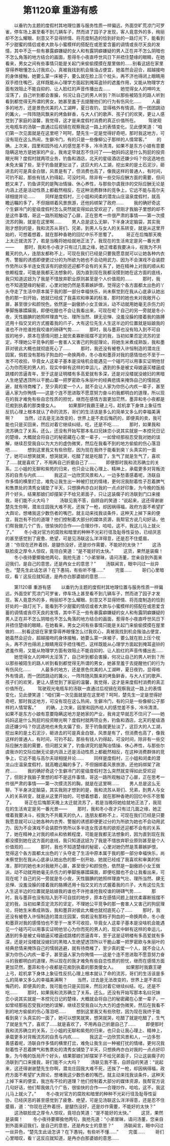 # 　　第1120章 重游有感
　　以垂钓为主题的度假村其地理位置与服务性质一样偏远，外面空旷荒凉门可罗雀，停车场上甚至看不到几辆车子，然而进了园子才发现，客人竟意外的多，绚丽却不怎么耀眼、刻意又不显得矫情、将亮度制造的恰到好处的一路灯光下，能看到不少甜蜜的情侣或者大款与小蜜模样的搭配在或恩爱含蓄的调情或丧尽天良的发情，其中不乏一些有暴露癖嫌疑的女人和有露阴癖嫌疑的男人正在并不怎么阴暗也不怎么角落的地方结合的画面，惹得冬小夜直呼世风日下并捂住楚缘的眼睛，在她看来，男女之间有些事情只能是关起门来偷偷摸摸在屋里做的……别看这妞在家里穿得养眼懂怎么讨我欢心，真被我找到机会揩油占便宜，她虽然会迎合，超越接吻的身体接触，她要么蒙一床被子，要么就在脸上压个枕头，再不济也得闭上眼睛用双手捂住嘴巴，这样既能从心理学方面起到掩耳盗铃的遮羞作用，又能从物理学方面有效阻止不能自抑的、让人脸红的声音传播出去……
　　她觉得女人的呻吟太淫荡了，自己听到都会害臊，何况让自己的男人听到？所以那些被陌生的路人听到看到都觉得无所谓的男女，她甚至羞于去提醒他们的行为有伤风化……
　　人最多的地方，还是景色优美的人工湖畔，夏日夜钓，显得格外有情调，而一团团跳动的篝火，一阵阵随风飘来的烤鱼鲜香，与大人们的歌声、孩子们的欢笑，更让人感觉到了家庭的温馨，我觉得，这才是来度假村消费的真正价值所在。
　　驾驶观光电瓶车的汤联一直通过后视镜在观察我这一路上的表情变化，见此便笑道：“咱们第一次见面就是在这里吧？呵呵，楚先生一定是觉得好奇吧，那时我这地方，可没有现在这么热闹，生僻冷门，有的只是一些像柳公子那样的人情常客。”
　　的确，上次来，园里和园外给人的感觉差不多，冷冷清清，如果不是东方小娘有意要隐瞒这地方是她家的产业，我肯定早就忍不住问了——她妈妈这是什么狗屁的投资眼光啊？度假村就两项业务，钓鱼和酒店，北天的星级酒店还嫌少吗？你这选地也未免太偏了些，至于钓鱼就更扯淡了，这巨大的人工湖，挖出来的是土石泥沙，砸进去的可是真金白银，风景是有了，但消费也高了，像我这样的普通人，有时间，可钓不起，那些有钱人钓得起，可没时间，除非有一些交际应酬方面的需要，但问题又来了，钓鱼讲究的是陶冶情操、休心养性，与那些尔虞我诈的交际应酬无论是内涵上还是活动性质上都截然相反，在这种消费群体的竞争上，它远不能与高尔夫球相提并论……
　　同样是度假村，三小姐和闵柔的潜龙山庄温泉度假村，就高瞻远瞩的多了，不但捆绑着风景旅游，还他妈绑架了政府……
　　我的确好奇这个生僻冷门的星级度假村怎么突然就变得如此受欢迎了，但刚才我脑子里想的却不是这件事情，哥这一路所观触动了心扉，正在思考一件很严肃的事情——第一次摸流苏的胸，就是在这里啊……
　　男人总是这么无聊，下半身决定脑袋，其实我刚才想到的是，我和流苏从哥们、兄弟，到男人与女人的关系转变，就是从这里开始的，可想着想着，就在那种香艳的回忆中乐不思蜀了。
　　哥正在后悔那天晚上太迁就流苏了，若是当晚将她给就地正法了，我现在的生活肯定是另一番光景——
　　那时，我和冬小夜才只有过几面之缘，她正缠着我要决斗，视我为不共戴天的仇人，连朋友都称不上，可现在我们已经是只要我愿意就可以让她各种内衣秀、警服的诱惑即便更过分的为所欲为她也不会动用武力、因为不会演戏不会装腔作势所以多半连女孩该有的欲拒还迎都不会有的关系了，她在精神上对我的顺从和依赖程度，可能是我都无法想象的，因为直到现在我都没摸到她在这方面的底线，我只知道这妞为了我是不惜放弃职业原则甚至是个人价值观的……
　　那时，我也不知道楚缘的秘密，心里对她仍然是羡慕嫉妒恨，觉得这个各方面都太出色的丫头夺走了生活中原本属于我的那一部分幸福快乐，尚未察觉到在我从心底承认她出色的那一刻开始，她就已经成了我喜欢和审美的标准，那时的她也未对我敞开心扉，甚至很少和颜悦色，依然是一副傲娇小女王做派，动不动就用她毫无杀伤力的拳脚施暴蹂躏我，即便吃醋也不会让我看出来，可现在呢？自己的另一旁就是冬小夜，天性腼腆的她照样理直气壮、理所当然、肆无忌惮、没羞没臊的搂着我的胳膊还用十指交叉的方式握着我的爪子，大有这位先生人生这半边的位置就是姑娘我的谁也不许抢谁抢我咬谁的磅礴气势……
　　那时，我与墨菲也没有陷入到不可自拔的地步，原本在感情问题上就优柔寡断摇摆不定的我，当初如果否定流苏的坚定，不理她公平竞争的那一套害人又害己的狗屁理论，将她生米煮成熟饭，我和墨菲对彼此大概也就彻底死心了……
　　那时，我还没有被卷入许恒制造的潜龙庄园案，倘若没有那档子狗血的一命换两命，冬小夜和墨菲对我的感情怕也不至于一发不可收拾，毕竟女人这辈子基本是没啥机会能遇见一个碰巧可以用事实证明他甘心为你而死的男人的，现实中鲜有这样的幸运儿，遇到的多是被丈母娘逼买楼逼成跳楼的苦逼青年，至于这是证明楼有多高爱就有多深，还是对没楼就没媳妇的黑暗人生绝望透顶所以干脆山寨一把罗密欧与朱丽叶的经典悲情来掩饰自己的懦弱逃避，就有待商榷了，至少真的爱一个人，就不会让人家为你伤心内疚一辈子，甚至逼人家为你殉情——这是个连不思进取不愿意努力奋斗的我都明白的道理，所以现在的我才难免有些自恋性质的担忧，继而在感情方面更加茫然，墨菲和冬小夜都是花痴到执着的那类傻女人。
　　如果那时我霸王硬上弓，趁机拿下身体上象征性反抗心理上根本就认了命的流苏，哥们的生活该是多么的简单又多么的幸福美满啊？
　　当然，过去是无法改变的，世界上是不卖后悔药的，即便真的卖，我可能也只是买回来，然后对着它继续纠结，吃，还是不吃……
　　那时，如果我和流苏确立了关系，还么，还没有开始写那本名曰兄妹恋小说其实就是一本控兄日记的楚缘，大概就会将自己的秘密藏在心里一辈子，一如曾经那般忍受我对她的误解，继续忍受我自以为大方的虚伪微笑，然后在我看不到的地方偷偷的伤心落泪吧……
　　想到这里我又有些欣慰，因为现在我终于能看到臭丫头真实的一面了，她可以想笑就笑，想哭就哭，吃醋了就是吃醋了，生气了就是生气了，喜欢了……就是喜欢了，不用再自己折磨自己了……
　　即便那时我和流苏确立的关系，三小姐的无聊和紫苑的归来，也只会让我心理上、精神上，承载更多对背叛流苏的自责与内疚……
　　我这正一边欣赏风景和人，一边多愁善感着呢，汤联自作多情的横里打岔，难免让我生出一种被打扰的情绪，更何况我耐着性子忍着脾气和售票处的清秀女铺垫了半天，只想换冉亦白对我的一点点好印象，为今晚的饭局开个好头，结果那娘们却摆架子不给兄弟面子，只让这装瘸子的汤联到门口来接我，哥们能不火大吗？
　　汤联见我不答，自顾自的笑道：“说起来，这还得谢谢楚先生你啊，潜龙庄园我大难不死，还挨了一枪，却因祸得福，政府方面不希望扩大舆论，想堵我这少数伤者的嘴巴，就主动来找我谈条件，这种天上掉下来的便宜，我岂有不捡的道理？他们控制着大部分的媒体资源，我帮官方说几句好话，他们帮我做几个广告，很愉快的合作——合理炒作，哈哈，这不，我这儿马上就火了。”
　　冬小夜对官方的腐败和暗里的种种不光彩行径及耻辱性妥协，已经厌恶的甚至感觉到了疲惫、绝望，可是见汤联这么洋洋得意，还是忍不住蹙眉，道：“你现在还杵着拐，是腿伤没好，还是炒作需要，不能好的太快？”
　　这汤联脸皮之厚令人惊叹，竟坦白笑道：“是不能好的太快。”
　　这货，果然是装瘸！
　　冬小夜待要揶揄他两句，我抢先道：“小弟冒昧，请问汤董，您亲自到外面来迎我们，是自己的意思，还是冉女士的意思？”
　　汤联闻言，眼中闪过一丝异色，“楚先生此话怎讲？在下愚钝，有些听不懂……”
　　完蛋……
　　哥们心里暗叹，看丫这反应就知道，是冉亦白那婆娘的意思……

　　第1120章 重游有感
　　以垂钓为主题的度假村其地理位置与服务性质一样偏远，外面空旷荒凉门可罗雀，停车场上甚至看不到几辆车子，然而进了园子才发现，客人竟意外的多，绚丽却不怎么耀眼、刻意又不显得矫情、将亮度制造的恰到好处的一路灯光下，能看到不少甜蜜的情侣或者大款与小蜜模样的搭配在或恩爱含蓄的调情或丧尽天良的发情，其中不乏一些有暴露癖嫌疑的女人和有露阴癖嫌疑的男人正在并不怎么阴暗也不怎么角落的地方结合的画面，惹得冬小夜直呼世风日下并捂住楚缘的眼睛，在她看来，男女之间有些事情只能是关起门来偷偷摸摸在屋里做的……别看这妞在家里穿得养眼懂怎么讨我欢心，真被我找到机会揩油占便宜，她虽然会迎合，超越接吻的身体接触，她要么蒙一床被子，要么就在脸上压个枕头，再不济也得闭上眼睛用双手捂住嘴巴，这样既能从心理学方面起到掩耳盗铃的遮羞作用，又能从物理学方面有效阻止不能自抑的、让人脸红的声音传播出去……
　　她觉得女人的呻吟太淫荡了，自己听到都会害臊，何况让自己的男人听到？所以那些被陌生的路人听到看到都觉得无所谓的男女，她甚至羞于去提醒他们的行为有伤风化……
　　人最多的地方，还是景色优美的人工湖畔，夏日夜钓，显得格外有情调，而一团团跳动的篝火，一阵阵随风飘来的烤鱼鲜香，与大人们的歌声、孩子们的欢笑，更让人感觉到了家庭的温馨，我觉得，这才是来度假村消费的真正价值所在。
　　驾驶观光电瓶车的汤联一直通过后视镜在观察我这一路上的表情变化，见此便笑道：“咱们第一次见面就是在这里吧？呵呵，楚先生一定是觉得好奇吧，那时我这地方，可没有现在这么热闹，生僻冷门，有的只是一些像柳公子那样的人情常客。”
　　的确，上次来，园里和园外给人的感觉差不多，冷冷清清，如果不是东方小娘有意要隐瞒这地方是她家的产业，我肯定早就忍不住问了——她妈妈这是什么狗屁的投资眼光啊？度假村就两项业务，钓鱼和酒店，北天的星级酒店还嫌少吗？你这选地也未免太偏了些，至于钓鱼就更扯淡了，这巨大的人工湖，挖出来的是土石泥沙，砸进去的可是真金白银，风景是有了，但消费也高了，像我这样的普通人，有时间，可钓不起，那些有钱人钓得起，可没时间，除非有一些交际应酬方面的需要，但问题又来了，钓鱼讲究的是陶冶情操、休心养性，与那些尔虞我诈的交际应酬无论是内涵上还是活动性质上都截然相反，在这种消费群体的竞争上，它远不能与高尔夫球相提并论……
　　同样是度假村，三小姐和闵柔的潜龙山庄温泉度假村，就高瞻远瞩的多了，不但捆绑着风景旅游，还他妈绑架了政府……
　　我的确好奇这个生僻冷门的星级度假村怎么突然就变得如此受欢迎了，但刚才我脑子里想的却不是这件事情，哥这一路所观触动了心扉，正在思考一件很严肃的事情——第一次摸流苏的胸，就是在这里啊……
　　男人总是这么无聊，下半身决定脑袋，其实我刚才想到的是，我和流苏从哥们、兄弟，到男人与女人的关系转变，就是从这里开始的，可想着想着，就在那种香艳的回忆中乐不思蜀了。
　　哥正在后悔那天晚上太迁就流苏了，若是当晚将她给就地正法了，我现在的生活肯定是另一番光景——
　　那时，我和冬小夜才只有过几面之缘，她正缠着我要决斗，视我为不共戴天的仇人，连朋友都称不上，可现在我们已经是只要我愿意就可以让她各种内衣秀、警服的诱惑即便更过分的为所欲为她也不会动用武力、因为不会演戏不会装腔作势所以多半连女孩该有的欲拒还迎都不会有的关系了，她在精神上对我的顺从和依赖程度，可能是我都无法想象的，因为直到现在我都没摸到她在这方面的底线，我只知道这妞为了我是不惜放弃职业原则甚至是个人价值观的……
　　那时，我也不知道楚缘的秘密，心里对她仍然是羡慕嫉妒恨，觉得这个各方面都太出色的丫头夺走了生活中原本属于我的那一部分幸福快乐，尚未察觉到在我从心底承认她出色的那一刻开始，她就已经成了我喜欢和审美的标准，那时的她也未对我敞开心扉，甚至很少和颜悦色，依然是一副傲娇小女王做派，动不动就用她毫无杀伤力的拳脚施暴蹂躏我，即便吃醋也不会让我看出来，可现在呢？自己的另一旁就是冬小夜，天性腼腆的她照样理直气壮、理所当然、肆无忌惮、没羞没臊的搂着我的胳膊还用十指交叉的方式握着我的爪子，大有这位先生人生这半边的位置就是姑娘我的谁也不许抢谁抢我咬谁的磅礴气势……
　　那时，我与墨菲也没有陷入到不可自拔的地步，原本在感情问题上就优柔寡断摇摆不定的我，当初如果否定流苏的坚定，不理她公平竞争的那一套害人又害己的狗屁理论，将她生米煮成熟饭，我和墨菲对彼此大概也就彻底死心了……
　　那时，我还没有被卷入许恒制造的潜龙庄园案，倘若没有那档子狗血的一命换两命，冬小夜和墨菲对我的感情怕也不至于一发不可收拾，毕竟女人这辈子基本是没啥机会能遇见一个碰巧可以用事实证明他甘心为你而死的男人的，现实中鲜有这样的幸运儿，遇到的多是被丈母娘逼买楼逼成跳楼的苦逼青年，至于这是证明楼有多高爱就有多深，还是对没楼就没媳妇的黑暗人生绝望透顶所以干脆山寨一把罗密欧与朱丽叶的经典悲情来掩饰自己的懦弱逃避，就有待商榷了，至少真的爱一个人，就不会让人家为你伤心内疚一辈子，甚至逼人家为你殉情——这是个连不思进取不愿意努力奋斗的我都明白的道理，所以现在的我才难免有些自恋性质的担忧，继而在感情方面更加茫然，墨菲和冬小夜都是花痴到执着的那类傻女人。
　　如果那时我霸王硬上弓，趁机拿下身体上象征性反抗心理上根本就认了命的流苏，哥们的生活该是多么的简单又多么的幸福美满啊？
　　当然，过去是无法改变的，世界上是不卖后悔药的，即便真的卖，我可能也只是买回来，然后对着它继续纠结，吃，还是不吃……
　　那时，如果我和流苏确立了关系，还么，还没有开始写那本名曰兄妹恋小说其实就是一本控兄日记的楚缘，大概就会将自己的秘密藏在心里一辈子，一如曾经那般忍受我对她的误解，继续忍受我自以为大方的虚伪微笑，然后在我看不到的地方偷偷的伤心落泪吧……
　　想到这里我又有些欣慰，因为现在我终于能看到臭丫头真实的一面了，她可以想笑就笑，想哭就哭，吃醋了就是吃醋了，生气了就是生气了，喜欢了……就是喜欢了，不用再自己折磨自己了……
　　即便那时我和流苏确立的关系，三小姐的无聊和紫苑的归来，也只会让我心理上、精神上，承载更多对背叛流苏的自责与内疚……
　　我这正一边欣赏风景和人，一边多愁善感着呢，汤联自作多情的横里打岔，难免让我生出一种被打扰的情绪，更何况我耐着性子忍着脾气和售票处的清秀女铺垫了半天，只想换冉亦白对我的一点点好印象，为今晚的饭局开个好头，结果那娘们却摆架子不给兄弟面子，只让这装瘸子的汤联到门口来接我，哥们能不火大吗？
　　汤联见我不答，自顾自的笑道：“说起来，这还得谢谢楚先生你啊，潜龙庄园我大难不死，还挨了一枪，却因祸得福，政府方面不希望扩大舆论，想堵我这少数伤者的嘴巴，就主动来找我谈条件，这种天上掉下来的便宜，我岂有不捡的道理？他们控制着大部分的媒体资源，我帮官方说几句好话，他们帮我做几个广告，很愉快的合作——合理炒作，哈哈，这不，我这儿马上就火了。”
　　冬小夜对官方的腐败和暗里的种种不光彩行径及耻辱性妥协，已经厌恶的甚至感觉到了疲惫、绝望，可是见汤联这么洋洋得意，还是忍不住蹙眉，道：“你现在还杵着拐，是腿伤没好，还是炒作需要，不能好的太快？”
　　这汤联脸皮之厚令人惊叹，竟坦白笑道：“是不能好的太快。”
　　这货，果然是装瘸！
　　冬小夜待要揶揄他两句，我抢先道：“小弟冒昧，请问汤董，您亲自到外面来迎我们，是自己的意思，还是冉女士的意思？”
　　汤联闻言，眼中闪过一丝异色，“楚先生此话怎讲？在下愚钝，有些听不懂……”
　　完蛋……
　　哥们心里暗叹，看丫这反应就知道，是冉亦白那婆娘的意思……
